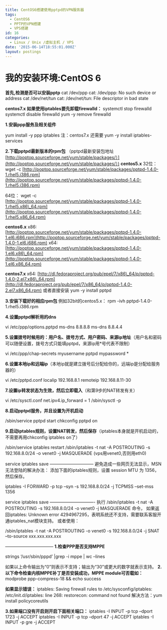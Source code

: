 ```yaml
---
title: CentOS6搭建使用pptpd的VPN服务器
tags:
  - CentOS6
  - PPTP的VPN搭建
  - VPS搭建
id: 16
categories:
  - Linux / Unix /虚拟主机 / VPS
date: '2015-06-14T18:55:01.000Z'
layout: postings
---
```


# 我的安装环境:CentOS 6

**首先,检测是否可以安装pptp** cat /dev/ppp cat: /dev/ppp: No such device or address cat /dev/net/tun cat: /dev/net/tun: File descriptor in bad state

**centos7.x 如果使用iptables要先卸载firewalld：** systemctl stop firewalld systemctl disable firewalld yum -y remove firewalld

**1.安装ppp服务及相关组件**

yum install -y ppp iptables 注：centos7.x 还需要 yum -y install iptables-services

**2.下载pptpd最新版本的rpm包** （pptpd最新安装包地址[http://poptop.sourceforge.net/yum/stable/packages/）](http://poptop.sourceforge.net/yum/stable/packages/）) **centos5.x** 32位： wget -c [http://poptop.sourceforge.net/yum/stable/packages/pptpd-1.4.0-1.rhel5.i386.rpm](http://poptop.sourceforge.net/yum/stable/packages/pptpd-1.4.0-1.rhel5.i386.rpm)

64位： wget -c [http://poptop.sourceforge.net/yum/stable/packages/pptpd-1.4.0-1.rhel5.x86\_64.rpm](http://poptop.sourceforge.net/yum/stable/packages/pptpd-1.4.0-1.rhel5.x86_64.rpm)

**centos6.x** x86: [http://poptop.sourceforge.net/yum/stable/packages/pptpd-1.4.0-1.el6.i686.rpm](http://poptop.sourceforge.net/yum/stable/packages/pptpd-1.4.0-1.el6.i686.rpm) x64: [http://poptop.sourceforge.net/yum/stable/packages/pptpd-1.4.0-1.el6.x86\_64.rpm](http://poptop.sourceforge.net/yum/stable/packages/pptpd-1.4.0-1.el6.x86_64.rpm)

**centos7.x** x64: [http://dl.fedoraproject.org/pub/epel/7/x86\_64/p/pptpd-1.4.0-2.el7.x86\_64.rpm](http://dl.fedoraproject.org/pub/epel/7/x86_64/p/pptpd-1.4.0-2.el7.x86_64.rpm) 或者直接安装 yum -y install pptpd

**3.安装下载好的相应rpm包** 例如32bit的centos5.x： rpm -ivh pptpd-1.4.0-1.rhel5.i386.rpm

**4.设置pptpd解析用的dns**

vi /etc/ppp/options.pptpd ms-dns 8.8.8.8 ms-dns 8.8.4.4

**5.设置拨号时候用的：用户名、拨号方式、用户密码、来源ip地址**（用户名和密码可以随便设置，拨号方式只能填pptpd，来源ip用\*号代表不限制）

vi /etc/ppp/chap-secrets myusername pptpd mypassword \*

**6.设置本地ip和远端ip**（本地ip就是建立拨号后分配给你的，远端ip是分配给服务器的）

vi /etc/pptpd.conf localip 192.168.8.1 remoteip 192.168.8.11-30

**7.设置ip转发状态为生效，然后立即载入**（和第9步的NAT转发有关）

vi /etc/sysctl.conf net.ipv4.ip\_forward = 1 /sbin/sysctl -p

**8.启动pptpd服务，并且设置为开机启动**

/sbin/service pptpd start chkconfig pptpd on

**9.启动iptables规则，设置NAT转发，然后保存**（iptables本身就是开机启动的，不需要再用chkconfig iptables on了）

/sbin/service iptables restart /sbin/iptables -t nat -A POSTROUTING -s 192.168.8.0/24 -o venet0 -j MASQUERADE \(vps用venet0,否则用eth0\)

service iptables save —————————— 避免造成一些网页无法显示，MSN无法登陆的解决办法： 添加下面的iptables规则，设置 session MTU 为 1356，然后保存。

iptables -I FORWARD -p tcp –syn -s 192.168.8.0/24 -j TCPMSS –set-mss 1356

service iptables save ——————————- 执行 /sbin/iptables -t nat -A POSTROUTING -s 192.168.8.0/24 -o venet0 -j MASQUERADE 命令， 如果返回iptables: Unknown error 4294967295，表明系统还不支持，需要联系客服开通iptables\_nat模块支持。 或者使用：

/sbin/iptables -t nat -A POSTROUTING -o venet0 -s 192.168.8.0/24 -j SNAT –to-source xxx.xxx.xxx.xxx

——————————— **1.检查PPP是否支持MPPE**

strings ‘/usr/sbin/pppd’ \|grep -i mppe \| wc –lines

如果以上命令输出为“0”则表示不支持；输出为“30”或更大的数字就表示支持。 **2.以下命令检查内核MPPE补丁是否安装成功，MPPE module可否载如：** modprobe ppp-compress-18 && echo success

**如果显示错误：** iptables: Saving firewall rules to /etc/sysconfig/iptables: /etc/init.d/iptables: line 268: restorecon: command not found 解决方法：yum install policycoreutils

**3.如果端口没有开启则开启下面相关端口：** iptables -I INPUT -p tcp –dport 1723 -j ACCEPT iptables -I INPUT -p tcp –dport 47 -j ACCEPT iptables -I INPUT -p gre -j ACCEPT

